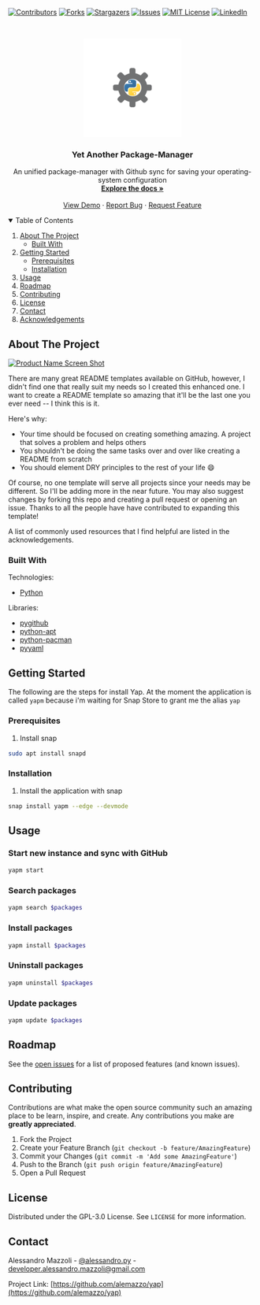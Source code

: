 <!--
*** Thanks for checking out the Best-README-Template. If you have a suggestion
*** that would make this better, please fork the repo and create a pull request
*** or simply open an issue with the tag "enhancement".
*** Thanks again! Now go create something AMAZING! :D
-->



<!-- PROJECT SHIELDS -->
<!--
*** I'm using markdown "reference style" links for readability.
*** Reference links are enclosed in brackets [ ] instead of parentheses ( ).
*** See the bottom of this document for the declaration of the reference variables
*** for contributors-url, forks-url, etc. This is an optional, concise syntax you may use.
*** https://www.markdownguide.org/basic-syntax/#reference-style-links
-->
[![Contributors][contributors-shield]][contributors-url]
[![Forks][forks-shield]][forks-url]
[![Stargazers][stars-shield]][stars-url]
[![Issues][issues-shield]][issues-url]
[![MIT License][license-shield]][license-url]
[![LinkedIn][linkedin-shield]][linkedin-url]



<!-- PROJECT LOGO -->
<br />
<p align="center">
  <a href="https://github.com/alemazzo/yap">
    <img src="images/logo.png" alt="Logo" width="200" height="200">
  </a>

  <h3 align="center">Yet Another Package-Manager</h3>

  <p align="center">
    An unified package-manager with Github sync for saving your operating-system configuration
    <br />
    <a href="https://github.com/alemazzo/yap"><strong>Explore the docs »</strong></a>
    <br />
    <br />
    <a href="https://github.com/alemazzo/yap">View Demo</a>
    ·
    <a href="https://github.com/alemazzo/yap/issues">Report Bug</a>
    ·
    <a href="https://github.com/alemazzo/yap/issues">Request Feature</a>
  </p>
</p>



<!-- TABLE OF CONTENTS -->
<details open="open">
  <summary>Table of Contents</summary>
  <ol>
    <li>
      <a href="#about-the-project">About The Project</a>
      <ul>
        <li><a href="#built-with">Built With</a></li>
      </ul>
    </li>
    <li>
      <a href="#getting-started">Getting Started</a>
      <ul>
        <li><a href="#prerequisites">Prerequisites</a></li>
        <li><a href="#installation">Installation</a></li>
      </ul>
    </li>
    <li><a href="#usage">Usage</a></li>
    <li><a href="#roadmap">Roadmap</a></li>
    <li><a href="#contributing">Contributing</a></li>
    <li><a href="#license">License</a></li>
    <li><a href="#contact">Contact</a></li>
    <li><a href="#acknowledgements">Acknowledgements</a></li>
  </ol>
</details>



<!-- ABOUT THE PROJECT -->
## About The Project

[![Product Name Screen Shot][product-screenshot]](https://example.com)

There are many great README templates available on GitHub, however, I didn't find one that really suit my needs so I created this enhanced one. I want to create a README template so amazing that it'll be the last one you ever need -- I think this is it.

Here's why:
* Your time should be focused on creating something amazing. A project that solves a problem and helps others
* You shouldn't be doing the same tasks over and over like creating a README from scratch
* You should element DRY principles to the rest of your life :smile:

Of course, no one template will serve all projects since your needs may be different. So I'll be adding more in the near future. You may also suggest changes by forking this repo and creating a pull request or opening an issue. Thanks to all the people have have contributed to expanding this template!

A list of commonly used resources that I find helpful are listed in the acknowledgements.

### Built With

Technologies:

* [Python](https://www.python.org/)

Libraries:

* [pygithub](https://github.com/PyGithub/PyGithub)
* [python-apt](https://pypi.org/project/python-apt/)
* [python-pacman](https://pypi.org/project/python-pacman/)
* [pyyaml](https://pyyaml.org/)



<!-- GETTING STARTED -->
## Getting Started

The following are the steps for install Yap.
At the moment the application is called `yapm` because i'm waiting for Snap Store to grant me the alias `yap`

### Prerequisites


1. Install snap
  ```sh
  sudo apt install snapd
  ```

### Installation

1. Install the application with snap
  ```sh
  snap install yapm --edge --devmode
  ```



<!-- USAGE EXAMPLES -->
## Usage

### Start new instance and sync with GitHub
```sh
yapm start
```

### Search packages
```sh
yapm search $packages
```
### Install packages
```sh
yapm install $packages
```
### Uninstall packages
```sh
yapm uninstall $packages
```
### Update packages
```sh
yapm update $packages
```



<!-- ROADMAP -->
## Roadmap

See the [open issues](https://github.com/alemazzo/yap/issues) for a list of proposed features (and known issues).


<!-- CONTRIBUTING -->
## Contributing

Contributions are what make the open source community such an amazing place to be learn, inspire, and create. Any contributions you make are **greatly appreciated**.

1. Fork the Project
2. Create your Feature Branch (`git checkout -b feature/AmazingFeature`)
3. Commit your Changes (`git commit -m 'Add some AmazingFeature'`)
4. Push to the Branch (`git push origin feature/AmazingFeature`)
5. Open a Pull Request



<!-- LICENSE -->
## License

Distributed under the GPL-3.0 License. See `LICENSE` for more information.


<!-- CONTACT -->
## Contact

Alessandro Mazzoli - [@alessandro.py](https://instagram.com/alessandro.py) - developer.alessandro.mazzoli@gmail.com

Project Link: [https://github.com/alemazzo/yap](https://github.com/alemazzo/yap)




<!-- MARKDOWN LINKS & IMAGES -->
<!-- https://www.markdownguide.org/basic-syntax/#reference-style-links -->
[contributors-shield]: https://img.shields.io/github/contributors/alemazzo/yap.svg?style=for-the-badge
[contributors-url]: https://github.com/alemazzo/yap/graphs/contributors
[forks-shield]: https://img.shields.io/github/forks/alemazzo/yap.svg?style=for-the-badge
[forks-url]: https://github.com/alemazzo/yap/network/members
[stars-shield]: https://img.shields.io/github/stars/alemazzo/yap.svg?style=for-the-badge
[stars-url]: https://github.com/alemazzo/yap/stargazers
[issues-shield]: https://img.shields.io/github/issues/alemazzo/yap.svg?style=for-the-badge
[issues-url]: https://github.com/alemazzo/yap/issues
[license-shield]: https://img.shields.io/github/license/alemazzo/yap.svg?style=for-the-badge
[license-url]: https://github.com/alemazzo/yap/blob/master/LICENSE.txt
[linkedin-shield]: https://img.shields.io/badge/-LinkedIn-black.svg?style=for-the-badge&logo=linkedin&colorB=555
[linkedin-url]: https://www.linkedin.com/in/alessandro-mazzoli-009868140/
[product-screenshot]: images/screenshot.png
